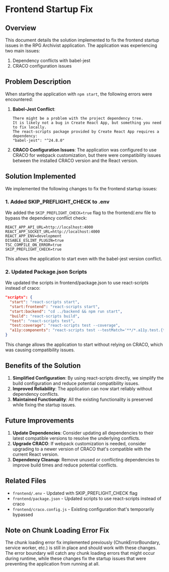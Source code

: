 # Frontend Startup Fix

## Overview

This document details the solution implemented to fix the frontend startup issues in the RPG Archivist application. The application was experiencing two main issues:

1. Dependency conflicts with babel-jest
2. CRACO configuration issues

## Problem Description

When starting the application with `npm start`, the following errors were encountered:

1. **Babel-Jest Conflict**:
   ```
   There might be a problem with the project dependency tree.
   It is likely not a bug in Create React App, but something you need to fix locally.
   The react-scripts package provided by Create React App requires a dependency:
   "babel-jest": "^24.8.0"
   ```

2. **CRACO Configuration Issues**:
   The application was configured to use CRACO for webpack customization, but there were compatibility issues between the installed CRACO version and the React version.

## Solution Implemented

We implemented the following changes to fix the frontend startup issues:

### 1. Added SKIP_PREFLIGHT_CHECK to .env

We added the `SKIP_PREFLIGHT_CHECK=true` flag to the frontend/.env file to bypass the dependency conflict check:

```
REACT_APP_API_URL=http://localhost:4000
REACT_APP_SOCKET_URL=http://localhost:4000
REACT_APP_ENV=development
DISABLE_ESLINT_PLUGIN=true
TSC_COMPILE_ON_ERROR=true
SKIP_PREFLIGHT_CHECK=true
```

This allows the application to start even with the babel-jest version conflict.

### 2. Updated Package.json Scripts

We updated the scripts in frontend/package.json to use react-scripts instead of craco:

```json
"scripts": {
  "start": "react-scripts start",
  "start:frontend": "react-scripts start",
  "start:backend": "cd ../backend && npm run start",
  "build": "react-scripts build",
  "test": "react-scripts test",
  "test:coverage": "react-scripts test --coverage",
  "a11y:components": "react-scripts test --testMatch='**/*.a11y.test.{ts,tsx}'",
}
```

This change allows the application to start without relying on CRACO, which was causing compatibility issues.

## Benefits of the Solution

1. **Simplified Configuration**: By using react-scripts directly, we simplify the build configuration and reduce potential compatibility issues.
2. **Improved Reliability**: The application can now start reliably without dependency conflicts.
3. **Maintained Functionality**: All the existing functionality is preserved while fixing the startup issues.

## Future Improvements

1. **Update Dependencies**: Consider updating all dependencies to their latest compatible versions to resolve the underlying conflicts.
2. **Upgrade CRACO**: If webpack customization is needed, consider upgrading to a newer version of CRACO that's compatible with the current React version.
3. **Dependency Cleanup**: Remove unused or conflicting dependencies to improve build times and reduce potential conflicts.

## Related Files

- `frontend/.env` - Updated with SKIP_PREFLIGHT_CHECK flag
- `frontend/package.json` - Updated scripts to use react-scripts instead of craco
- `frontend/craco.config.js` - Existing configuration that's temporarily bypassed

## Note on Chunk Loading Error Fix

The chunk loading error fix implemented previously (ChunkErrorBoundary, service worker, etc.) is still in place and should work with these changes. The error boundary will catch any chunk loading errors that might occur during runtime, while these changes fix the startup issues that were preventing the application from running at all.
